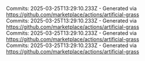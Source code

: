 Commits: 2025-03-25T13:29:10.233Z - Generated via https://github.com/marketplace/actions/artificial-grass
<br>
Commits: 2025-03-25T13:29:10.233Z - Generated via https://github.com/marketplace/actions/artificial-grass
<br>
Commits: 2025-03-25T13:29:10.233Z - Generated via https://github.com/marketplace/actions/artificial-grass
<br>
Commits: 2025-03-25T13:29:10.233Z - Generated via https://github.com/marketplace/actions/artificial-grass
<br>
